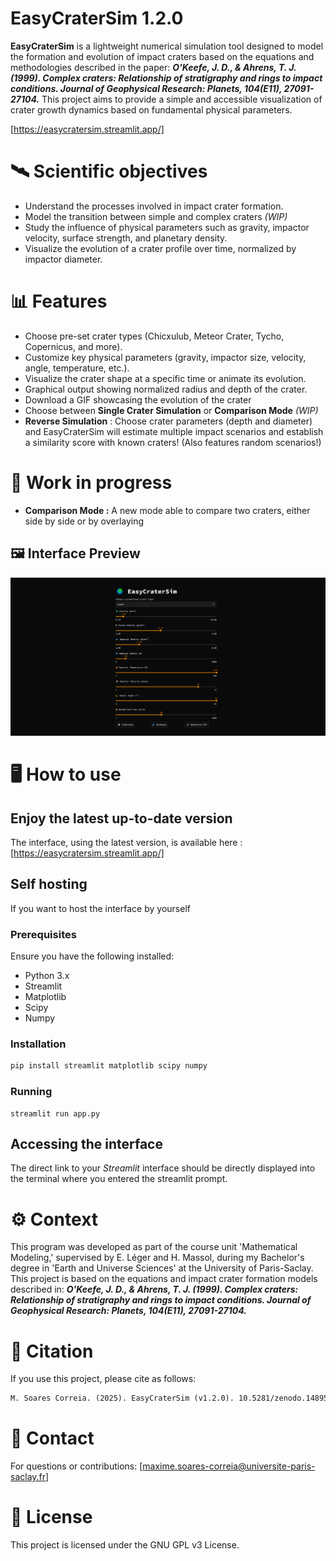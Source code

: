 # EasyCraterSim 1.2.0
**EasyCraterSim** is a lightweight numerical simulation tool designed to model the formation and evolution of impact craters based on the equations and methodologies described in the paper:
***O'Keefe, J. D., & Ahrens, T. J. (1999). Complex craters: Relationship of stratigraphy and rings to impact conditions. Journal of Geophysical Research: Planets, 104(E11), 27091-27104.***
This project aims to provide a simple and accessible visualization of crater growth dynamics based on fundamental physical parameters.

[https://easycratersim.streamlit.app/]

# 🛰️ Scientific objectives
- Understand the processes involved in impact crater formation.
- Model the transition between simple and complex craters *(WIP)*
- Study the influence of physical parameters such as gravity, impactor velocity, surface strength, and planetary density.
- Visualize the evolution of a crater profile over time, normalized by impactor diameter.

# 📊 Features
- Choose pre-set crater types (Chicxulub, Meteor Crater, Tycho, Copernicus, and more).
- Customize key physical parameters (gravity, impactor size, velocity, angle, temperature, etc.).
- Visualize the crater shape at a specific time or animate its evolution.
- Graphical output showing normalized radius and depth of the crater.
- Download a GIF showcasing the evolution of the crater
- Choose between **Single Crater Simulation** or **Comparison Mode** *(WIP)*
- **Reverse Simulation** : Choose crater parameters (depth and diameter) and EasyCraterSim will estimate multiple impact scenarios and establish a similarity score with known craters! (Also features random scenarios!)

# 🧠 Work in progress
- **Comparison Mode :** A new mode able to compare two craters, either side by side or by overlaying

## 🖼️ Interface Preview
![EasyCraterSim Interface](images/easycratersim.png)

# 🖥️ How to use

## Enjoy the latest up-to-date version
The interface, using the latest version, is available here : [https://easycratersim.streamlit.app/]

## Self hosting
If you want to host the interface by yourself

### Prerequisites
Ensure you have the following installed: 
- Python 3.x
- Streamlit
- Matplotlib
- Scipy
- Numpy

### Installation
```py
pip install streamlit matplotlib scipy numpy
```

### Running
```
streamlit run app.py
```

## Accessing the interface
The direct link to your *Streamlit* interface should be directly displayed into the terminal where you entered the streamlit prompt.


# ⚙️ Context
This program was developed as part of the course unit 'Mathematical Modeling,' supervised by E. Léger and H. Massol, during my Bachelor's degree in 'Earth and Universe Sciences' at the University of Paris-Saclay.
This project is based on the equations and impact crater formation models described in:
***O'Keefe, J. D., & Ahrens, T. J. (1999). Complex craters: Relationship of stratigraphy and rings to impact conditions. Journal of Geophysical Research: Planets, 104(E11), 27091-27104.***

# 📄 Citation
If you use this project, please cite as follows:
```latex
M. Soares Correia. (2025). EasyCraterSim (v1.2.0). 10.5281/zenodo.14895828
```

# 📧 Contact 
For questions or contributions: [maxime.soares-correia@universite-paris-saclay.fr]

# 📝 License
This project is licensed under the GNU GPL v3 License.
